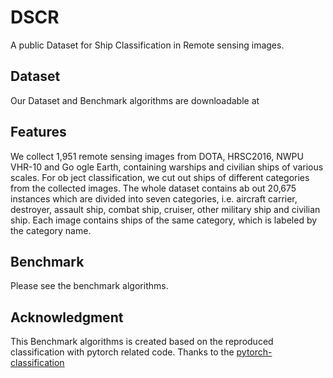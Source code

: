 # DSCR
A public Dataset for Ship Classification in Remote sensing images.

## Dataset
Our Dataset and Benchmark algorithms are downloadable at          

## Features
We collect 1,951 remote sensing images from DOTA, HRSC2016, NWPU VHR-10 and Go ogle Earth, containing warships and civilian ships of various scales. For ob ject classification, we cut out ships of different categories from the collected images. The whole dataset contains ab out 20,675 instances which are divided into seven categories, i.e. aircraft carrier, destroyer, assault ship, combat ship, cruiser, other military ship and civilian ship. Each image contains ships of the same category, which is labeled by the category name.

## Benchmark
Please see the benchmark algorithms.

## Acknowledgment
This Benchmark algorithms is created based on the reproduced classification with pytorch related code. Thanks to the [pytorch-classification](https://github.com/bearpaw/pytorch-classification)
